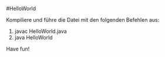 #HelloWorld

Kompiliere und führe die Datei mit den folgenden Befehlen aus:

1. javac HelloWorld.java
2. java HelloWorld

Have fun!
